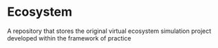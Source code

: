 # Ecosystem
A repository that stores the original virtual ecosystem simulation project developed within the framework of practice

